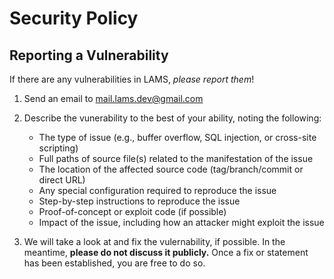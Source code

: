 # Security Policy

## Reporting a Vulnerability

If there are any vulnerabilities in LAMS, _please report them_!

1. Send an email to [mail.lams.dev@gmail.com](mailto:mail.lams.dev@gmail.com)
2. Describe the vunerability to the best of your ability, noting the following:

   - The type of issue (e.g., buffer overflow, SQL injection, or cross-site scripting)
   - Full paths of source file(s) related to the manifestation of the issue
   - The location of the affected source code (tag/branch/commit or direct URL)
   - Any special configuration required to reproduce the issue
   - Step-by-step instructions to reproduce the issue
   - Proof-of-concept or exploit code (if possible)
   - Impact of the issue, including how an attacker might exploit the issue

3. We will take a look at and fix the vulernability, if possible. In the meantime, **please do not discuss it publicly.** Once a fix or statement has been established, you are free to do so.
